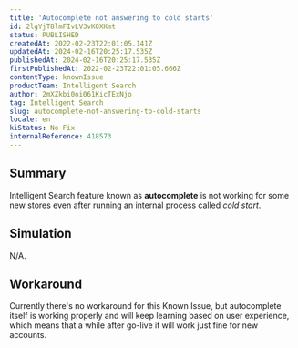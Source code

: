```yaml
---
title: 'Autocomplete not answering to cold starts'
id: 2lgYjT8lmFIvLV3vKOXKmt
status: PUBLISHED
createdAt: 2022-02-23T22:01:05.141Z
updatedAt: 2024-02-16T20:25:17.535Z
publishedAt: 2024-02-16T20:25:17.535Z
firstPublishedAt: 2022-02-23T22:01:05.666Z
contentType: knownIssue
productTeam: Intelligent Search
author: 2mXZkbi0oi061KicTExNjo
tag: Intelligent Search
slug: autocomplete-not-answering-to-cold-starts
locale: en
kiStatus: No Fix
internalReference: 418573
---
```


## Summary


Intelligent Search feature known as **autocomplete** is not working for some new stores even after running an internal process called _cold start_.




## Simulation


N/A.



## Workaround


Currently there's no workaround for this Known Issue, but autocomplete itself is working properly and will keep learning based on user experience, which means that a while after go-live it will work just fine for new accounts.

